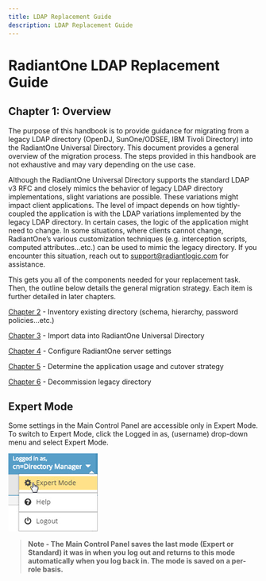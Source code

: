 ```yaml
---
title: LDAP Replacement Guide
description: LDAP Replacement Guide
---
```


# RadiantOne LDAP Replacement Guide

## Chapter 1: Overview

The purpose of this handbook is to provide guidance for migrating from a legacy LDAP directory (OpenDJ, SunOne/ODSEE, IBM Tivoli Directory) into the RadiantOne Universal Directory. This document provides a general overview of the migration process. The steps provided in this handbook are not exhaustive and may vary depending on the use case.

Although the RadiantOne Universal Directory supports the standard LDAP v3 RFC and closely mimics the behavior of legacy LDAP directory implementations, slight variations are possible. These variations might impact client applications. The level of impact depends on how tightly-coupled the application is with the LDAP variations implemented by the legacy LDAP directory.  In certain cases, the logic of the application might need to change. In some situations, where clients cannot change, RadiantOne’s various customization techniques (e.g. interception scripts, computed attributes…etc.) can be used to mimic the legacy directory. If you encounter this situation, reach out to support@radiantlogic.com for assistance.

This gets you all of the components needed for your replacement task. Then, the outline below details the general migration strategy. Each item is further detailed in later chapters.

[Chapter 2](02-inventory-existing-directory.md) - Inventory existing directory (schema, hierarchy, password policies…etc.)

[Chapter 3](03-import-data-into-radiantone-universal-directory.md) - Import data into RadiantOne Universal Directory

[Chapter 4](04-configure-radiantone-server-settings.md) - Configure RadiantOne server settings

[Chapter 5](05-determine-the-application-usage-and-cutover-strategy.md) - Determine the application usage and cutover strategy

[Chapter 6](06-decommission-legacy-directory.md) - Decommission legacy directory

## Expert Mode

Some settings in the Main Control Panel are accessible only in Expert Mode. To switch to Expert Mode, click the Logged in as, (username) drop-down menu and select Expert Mode. 

![An image showing ](Media/expert-mode.jpg)
 
>**Note - The Main Control Panel saves the last mode (Expert or Standard) it was in when you log out and returns to this mode automatically when you log back in. The mode is saved on a per-role basis.**
